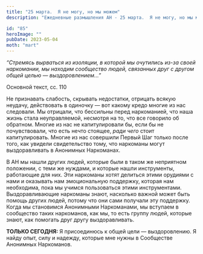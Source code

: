 ```yaml
---
title: "25 марта.  Я не могу, но мы можем"
description: "Ежедневные размышления АН - 25 марта.  Я не могу, но мы можем"

id: "85"
heroImage: ""
pubDate: 2023-05-04
moth: "mart"
---
```


_“Стремясь вырваться из изоляции, в которой мы очутились из-за своей
наркомании, мы находим сообщество людей, связанных друг с другом общей целью —
выздоровлением…”_

Основной текст, сс. 110

Не признавать слабость, скрывать недостатки, отрицать всякую неудачу,
действовать в одиночку — вот какому кредо многие из нас следовали. Мы
отрицали, что бессильны перед наркоманией, что наша жизнь стала неуправляемой,
несмотря на то, что все говорило об обратном. Многие из нас не капитулировали
бы, если бы не почувствовали, что есть нечто стоящее, _ради чего_ стоит
капитулировать. Многие из нас совершили Первый Шаг только после того, как
увидели свидетельство тому, что наркоманы могут выздоравливать в Анонимных
Наркоманах.

В АН мы нашли других людей, которые были в таком же неприятном положении, с
теми же нуждами, и которые нашли инструменты, работающие для них. Эти
наркоманы хотят делиться этими орудиями с нами и оказывать нам эмоциональную
поддержку, которая нам необходима, пока мы учимся пользоваться этими
инструментами. Выздоравливающие наркоманы знают, насколько важной может быть
помощь других людей, потому что они сами получали эту поддержку. Когда мы
становимся Анонимными Наркоманами, мы вступаем в сообщество таких наркоманов,
как мы, то есть группу людей, которые знают, как помогать друг другу
выздоравливать.

**ТОЛЬКО СЕГОДНЯ:** Я присоединюсь к общей цели — выздоровлению. Я найду опыт,
силу и надежду, которые мне нужны в Сообществе Анонимных Наркоманов.
